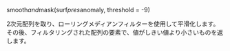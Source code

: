 smooth*and*mask(surf*pres*anomaly, threshold = -9)

2次元配列を取り、ローリングメディアンフィルターを使用して平滑化します。その後、フィルタリングされた配列の要素で、値がしきい値より小さいものを返します。
